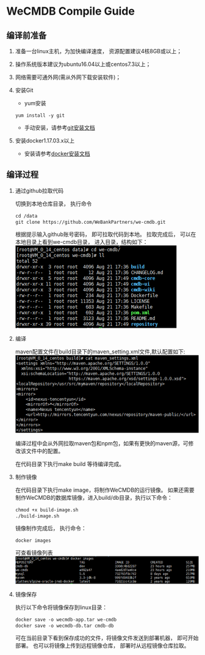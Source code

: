 # WeCMDB Compile Guide

## 编译前准备
1. 准备一台linux主机，为加快编译速度， 资源配置建议4核8GB或以上；
2. 操作系统版本建议为ubuntu16.04以上或centos7.3以上；
3. 网络需要可通外网(需从外网下载安装软件)；
4. 安装Git
	- yum安装 
	```
 	yum install -y git
 	```
	- 手动安装，请参考[git安装文档](git_install_guide.md)

5. 安装docker1.17.03.x以上
	- 安装请参考[docker安装文档](docker_install_guide.md)


## 编译过程
1. 通过github拉取代码

	切换到本地仓库目录， 执行命令 
	
	```
	cd /data	
	git clone https://github.com/WeBankPartners/we-cmdb.git
	```

	根据提示输入github账号密码， 即可拉取代码到本地。
	拉取完成后， 可以在本地目录上看到we-cmdb目录， 进入目录，结构如下：
	![wecmdb_dir](images/wecmdb_dir.png)

2. 编译

	maven配置文件在build目录下的maven_setting.xml文件,默认配置如下:
	![wecmdb_maven_settings](images/wecmdb_maven_settings.png)

	编译过程中会从外网拉取maven包和npm包，如果有更快的maven源，可修改该文件中的配置。

	在代码目录下执行make build 等待编译完成。

3. 制作镜像
	
	在代码目录下执行make image，将制作WeCMDB的运行镜像。
	如果还需要制作WeCMDB的数据库镜像，进入build/db目录，执行以下命令：
	```
	chmod +x build-image.sh
	./build-image.sh
	```
	镜像制作完成后， 执行命令：
	```
	docker images
	```
	
	可查看镜像列表
	![wecmdb_images](images/wecmdb_images.png)
	
4. 镜像保存
	
	执行以下命令将镜像保存到linux目录：
	
	```
	docker save -o wecmdb-app.tar we-cmdb
	docker save -o wecmdb-db.tar cmdb-db
	```
	可在当前目录下看到保存成功的文件，将镜像文件发送到部署机器， 即可开始部署。
	也可以将镜像上传到远程镜像仓库， 部署时从远程镜像仓库拉取。